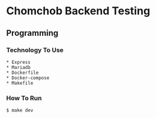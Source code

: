# Chomchob Backend Testing

## Programming

### Technology To Use

    * Express
    * Mariadb
    * Dockerfile
    * Docker-compose
    * Makefile

### How To Run
```console
$ make dev
```